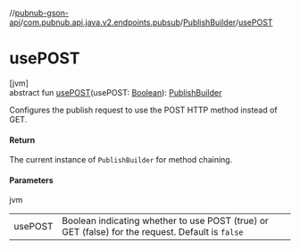 //[pubnub-gson-api](../../../index.md)/[com.pubnub.api.java.v2.endpoints.pubsub](../index.md)/[PublishBuilder](index.md)/[usePOST](use-p-o-s-t.md)

# usePOST

[jvm]\
abstract fun [usePOST](use-p-o-s-t.md)(usePOST: [Boolean](https://kotlinlang.org/api/latest/jvm/stdlib/kotlin-stdlib/kotlin/-boolean/index.html)): [PublishBuilder](index.md)

Configures the publish request to use the POST HTTP method instead of GET.

#### Return

The current instance of `PublishBuilder` for method chaining.

#### Parameters

jvm

| | |
|---|---|
| usePOST | Boolean indicating whether to use POST (true) or GET (false) for the request. Default is `false` |

